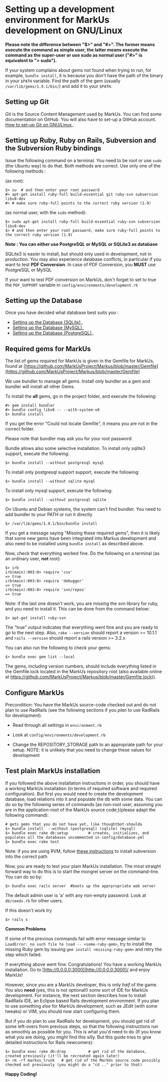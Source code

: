 Setting up a development environment for MarkUs development on GNU/Linux
========================================================================

**Please note the difference between "$\>" and "\#\>". The former means execute the command as simple user, the latter means execute the command as the super-user or use sudo as normal user ("\#\>" is equivalent to "\> sudo").**

If your system complains about gems not found when trying to run, for example, `bundle install`, it is because you don't have the path of the binary in your `$PATH` variable. Find the path of the gem (usually `/var/lib/gems/1.9.1/bin/`) and add it to your `$PATH`.

Setting up Git
--------------

Git is the Source Content Management used by MarkUs. You can find some documentation on GitHub. You will also have to set-up a GitHub account. [How to set-up Git on GNU/Linux](http://help.github.com/linux-set-up-git)\_

Setting up Ruby, Ruby on Rails, Subversion and the Subversion Ruby bindings
---------------------------------------------------------------------------

Issue the following command on a terminal. You need to be root or use `sudo` (the Ubuntu way) to do that. Both methods are correct. Use only one of the following methods :

(as root):

    $> su  # and then enter your root password
    #> apt-get install ruby-full build-essential git ruby-svn subversion libv8-dev
    #> # make sure ruby-full points to the correct ruby version (1.9)

(as normal user, with the `sudo` method):

    $> sudo apt-get install ruby-full build-essential ruby-svn subversion libv8-dev
    $> # and then enter your root password, make sure ruby-full points to the correct ruby version (1.9)

**Note : You can either use PostgreSQL or MySQL or SQLite3 as database**

SQLite3 is easier to install, but should only used in development, not in production. You may also experience database conflicts, in particular if you want to test **PDF Conversion**. In case of PDF Conversion, you **MUST** use PostgreSQL or MySQL

If your want to test PDF conversion on MarkUs, don't forget to set to true the `PDF_SUPPORT` variable in `config/environments/development.rb`

Setting up the Database
-----------------------

Once you have decided what database best suits you :

-   [Setting up the Database (SQLite)](SettingUpSQLite.rst)\_
-   [Setting up the Database (MySQL)](SettingUpMySQL.rst)\_
-   [Setting up the Database (PostgreSQL)](SettingUpPostgreSQL.rst)\_

Required gems for MarkUs
------------------------

The list of gems required for MarkUs is given in the Gemfile for MarkUs, found at [https://github.com/MarkUsProject/Markus/blob/master/Gemfile](https://github.com/MarkUsProject/Markus/blob/master/Gemfile)

We use bundler to manage all gems. Install only bundler as a gem and bundler will install all other Gems.

To install the **all** gems, go in the project folder, and execute the following:

    #> gem install bundler
    #> bundle config libv8 -- --with-system-v8
    $> bundle install

If you get the error "Could not locate Gemfile", it means you are not in the correct folder.

Please note that bundler may ask you for your root password.

Bundle allows also some selective installation. To install only sqlite3 support, execute the following:

    $> bundle install --without postgresql mysql

To install only postgresql support support, execute the following:

    $> bundle install --without sqlite mysql

To install only mysql support, execute the following:

    $> bundle install --without postgresql sqlite

On Ubuntu and Debian systems, the system can't find bundler. You need to add bundler to your PATH or run it directly

    $> /var/lib/gems/1.9.1/bin/bundle install

If you get a message saying "Missing these required gems", then it is likely that some new gems have been integrated into Markus development and also need to be installed using `bundle install` as described above.

Now, check that everything worked fine. Do the following on a terminal (as an ordinary user, **not** root):

    $> irb
    irb(main):003:0> require 'csv'
    => true
    irb(main):003:0> require 'debugger'
    => true
    irb(main):003:0> require 'svn/repos'
    => true

Note: if the last one doesn't work, you are missing the svn library for ruby, and you need to install it. This can be done from the command below:

    $> apt-get install ruby-svn

The "true" output indicates that everything went fine and you are ready to go to the next step. Also, `rake --version` should report a version \>= 10.1.1 and `rails --version` should report a rails version \>= 3.2.x

You can also run the following to check your gems:

    $> bundle exec gem list --local

The gems, including version numbers, should include everything listed in the Gemfile.lock located in the MarkUs repository root (also available online at [https://github.com/MarkUsProject/Markus/blob/master/Gemfile.lock)](https://github.com/MarkUsProject/Markus/blob/master/Gemfile.lock)).

Configure MarkUs
----------------

Precondition: You have the MarkUs source-code checked out and do not plan to use RadRails (see the following sections if you *plan* to use RadRails for development).

-   Read through all settings in `environment.rb`

-   Look at `config/environments/development.rb`

-   Change the REPOSITORY\_STORAGE path to an appropriate path for your setup. NOTE: it is unlikely that you need to change these values for development

Test plain MarkUs installation
------------------------------

If you followed the above installation instructions in order, you should have a working MarkUs installation (in terms of required software and required configuration). But first you would need to create the development database, load relations into it and populate the db with some data. You can do so by the following series of commands (as non-root user, assuming you are in the application-root of the MarkUs source code;)(please adapt the following command):

    # gets gems that you do not have yet, like thoughtbot-shoulda 
    $> bundle install  --without (postgresql) (sqlite) (mysql)
    $> bundle exec rake db:setup         # creates, initializes, and populates all the databases uncommented in config/database.yml
    $> bundle exec rake test

Note: if you are using RVM, follow [these instructions](RVM) to install subversion into the correct path

Now, you are ready to test your plain MarkUs installation. The most straight forward way to do this is to start the mongrel server on the command-line. You can do so by:

    $> bundle exec rails server  #boots up the apprpropriate web server

The default admin user is 'a' with any non-empty password. Look at `db/seeds.rb` for other users.

If this doesn't work try

    $> rails s

**Common Problems**

If some of the previous commands fail with error message similar to `LoadError: no such file to load -- <some-ruby-gem>`, try to install the missing Ruby gem by issuing `gem install <missing-ruby-gem>` and retry the step which failed.

If everything above went fine: Congratulations! You have a working MarkUs installation. Go to [http://0.0.0.0:3000](http://0.0.0.0:3000)/ and enjoy MarkUs!

However, since you are a MarkUs developer, this is only *half* of the game. You also **need** (yes, this is not optional!) *some* sort of IDE for MarkUs development. For instance, the next section describes how to install RadRails IDE, an Eclipse based Rails development environment. If you plan to use something *else* for MarkUs development, such as JEdit (with some tweaks) or VIM, you should now start configuring them.

But if you *do* plan to use RadRails for development, you should get rid of some left-overs from previous steps, so that the following instructions run as smoothly as possible for you. This is what you'd need to do (If you know what you are doing, you might find this silly. But this guide tries to give detailed instructions for Rails newcomers):

    $> bundle exec rake db:drop          # get rid of the database, created previously (it'll be recreated again later)
    $> rm -rf markus_trunk   # get rid of the MarkUs source code possibly checked out previously (you might do a "cd .." prior to that)

**Happy Coding!**
